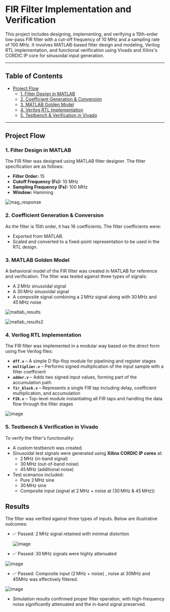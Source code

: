 #  FIR Filter Implementation and Verification

This project includes designing, implementing, and verifying a 15th-order low-pass FIR filter with a cut-off frequency of 10 MHz and a sampling rate of 100 MHz. It involves MATLAB-based filter design and modeling, Verilog RTL implementation, and functional verification using Vivado and Xilinx's CORDIC IP core for sinusoidal input generation.

---

##  Table of Contents

- [Project Flow](#project-flow)
  - [1. Filter Design in MATLAB](#1-filter-design-in-matlab)
  - [2. Coefficient Generation & Conversion](#2-coefficient-generation--conversion)
  - [3. MATLAB Golden Model](#3-matlab-golden-model)
  - [4. Verilog RTL Implementation](#4-verilog-rtl-implementation)
  - [5. Testbench & Verification in Vivado](#5-testbench--verification-in-vivado)
---


##  Project Flow

### 1. Filter Design in MATLAB

The FIR filter was designed using MATLAB filter designer. The filter specification are as follows:

- **Filter Order:** 15  
- **Cutoff Frequency (Fc):** 10 MHz  
- **Sampling Frequency (Fs):** 100 MHz
- **Window:** Hamming
  
![mag_response](https://github.com/user-attachments/assets/902a585a-550e-4360-a385-d23722de5566)


### 2. Coefficient Generation & Conversion
As the filter is 15th order, it has 16 coefficients.
The filter coefficients were:
- Exported from MATLAB.
- Scaled and converted to a fixed-point representation to be used in the RTL design.

### 3. MATLAB Golden Model

A behavioral model of the FIR filter was created in MATLAB for reference and verification. The filter was tested against three types of signals:

- A 2 MHz sinusoidal signal
- A 30 MHz sinusoidal signal
- A composite signal combining a 2 MHz signal along with 30 MHz and 45 MHz noise

![matlab_results](https://github.com/user-attachments/assets/d7db255b-a4c7-45cc-9ac8-fbc64c830c02)

![matlab_results2](https://github.com/user-attachments/assets/475228ae-94be-4090-b6ca-c2a2f6be15b4)


### 4. Verilog RTL Implementation

The FIR filter was implemented in a modular way based on the direct form using five Verilog files:

- **`dff.v`** – A simple D flip-flop module for pipelining and register stages  
- **`multiplier.v`** – Performs signed multiplication of the input sample with a filter coefficient  
- **`adder.v`** – Adds two signed input values, forming part of the accumulation path  
- **`fir_block.v`** – Represents a single FIR tap including delay, coefficient multiplication, and accumulation  
- **`FIR.v`** – Top-level module instantiating all FIR taps and handling the data flow through the filter stages

![image](https://github.com/user-attachments/assets/1c9de82b-efe5-4219-abf2-794f31429957)


### 5. Testbench & Verification in Vivado

To verify the filter's functionality:

- A custom testbench was created.
- Sinusoidal test signals were generated using **Xilinx CORDIC IP cores** at:
  - 2 MHz (in-band signal)
  - 30 MHz (out-of-band noise)
  - 45 MHz (additional noise)
- Test scenarios included:
  - Pure 2 MHz sine
  - 30 MHz sine
  - Composite input (signal at 2 MHz + noise at (30 MHz & 45 MHz))

## Results

The filter was verified against three types of inputs. Below are illustrative outcomes:

- ✅ Passed: 2 MHz signal retained with minimal distortion
  
  ![image](https://github.com/user-attachments/assets/3f5e2fec-f6cb-46b6-8401-ed1065447a1a)

- ✅ Passed: 30 MHz signals were highly attenuated
  

![image](https://github.com/user-attachments/assets/6cbea3a4-429a-49bf-bff8-3b6196e91739)


- ✅ Passed: Composite input (2 MHz + noise) , noise at 30MHz and 45MHz was effectively filtered.

![image](https://github.com/user-attachments/assets/71942c06-a742-4b9f-8af5-89eba1ee4204)


- Simulation results confirmed proper filter operation, with high-frequency noise significantly attenuated and the in-band signal preserved.
